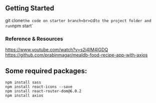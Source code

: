 ## Getting Started 
git clone` the code on starter branch<br>
`cd` to the project folder and run `npm start`<br>

### Reference & Resources
https://www.youtube.com/watch?v=s2j4IM4lGDQ<br>
https://github.com/prabinmagar/mealdb-food-recipe-app-with-axios


## Some required packages:
`npm install sass`<br>
`npm install react-icons --save`<br>
`npm install react-router-dom@6.0.2`<br>
`npm install axios`<br>

